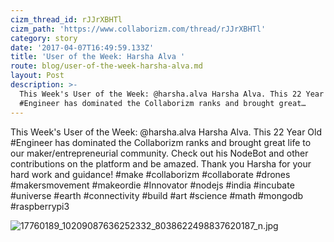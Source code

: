 ```yaml
---
cizm_thread_id: rJJrXBHTl
cizm_path: 'https://www.collaborizm.com/thread/rJJrXBHTl'
category: story
date: '2017-04-07T16:49:59.133Z'
title: 'User of the Week: Harsha Alva '
route: blog/user-of-the-week-harsha-alva.md
layout: Post
description: >-
  This Week's User of the Week: @harsha.alva Harsha Alva. This 22 Year Old
  #Engineer has dominated the Collaborizm ranks and brought great…
---
```

This Week's User of the Week: @harsha.alva Harsha Alva. This 22 Year Old #Engineer has dominated the Collaborizm ranks and brought great life to our maker/entrepreneurial community. Check out his NodeBot and other contributions on the platform and be amazed. Thank you Harsha for your hard work and guidance! #make #collaborizm #collaborate #drones #makersmovement #makeordie #Innovator #nodejs #india #incubate #universe #earth #connectivity #build #art #science #math #mongodb #raspberrypi3

![17760189_10209087636252332_8038622498837620187_n.jpg](czm://si0xgbt4dex1h1xsjk79)
